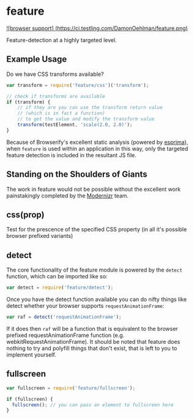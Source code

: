 # feature

[
![browser support]
(https://ci.testling.com/DamonOehlman/feature.png)
](https://ci.testling.com/DamonOehlman/feature)

Feature-detection at a highly targeted level. 

## Example Usage

Do we have CSS transforms available?

```js
var transform = require('feature/css')('transform');

// check if transforms are available
if (transform) {
    // if they are you can use the transform return value
    // (which is in fact a function)
    // to get the value and modify the transform value
    transform(testElement, 'scale(2.0, 2.0)');
}
```

Because of Browserify's excellent static analysis (powered by
[esprima](https://github.com/ariya/esprima)), when `feature` is 
used within an application in this way, only the targeted feature 
detection is included in the resultant JS file.

## Standing on the Shoulders of Giants

The work in feature would not be possible without the excellent work 
painstakingly completed by the [Modernizr](https://github.com/Modernizr)
team.

## css(prop)

Test for the prescence of the specified CSS property (in all it's 
possible browser prefixed variants)

## detect

The core functionality of the feature module is powered by the `detect`
function, which can be imported like so:

```js
var detect = require('feature/detect');
```

Once you have the detect function available you can do nifty things like
detect whether your browser supports `requestAnimationFrame`:

```js
var raf = detect('requestAnimationFrame');
```

If it does then `raf` will be a function that is equivalent to the browser
prefixed requestAnimationFrame function (e.g. webkitRequestAnimationFrame).
It should be noted that feature does nothing to try and polyfill things that
don't exist, that is left to you to implement yourself.

## fullscreen

```js
var fullscreen = require('feature/fullscreen');

if (fullscreen) {
  fullscreen(); // you can pass an element to fullscreen here
}
```
